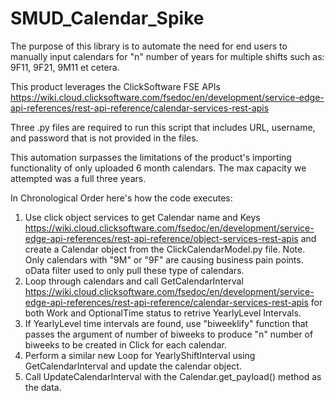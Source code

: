 # SMUD_Calendar_Spike
The purpose of this library is to automate the need for end users to manually
input calendars for "n" number of years for multiple shifts such as: 9F11, 9F21, 9M11 et cetera.

This product leverages the ClickSoftware FSE APIs
https://wiki.cloud.clicksoftware.com/fsedoc/en/development/service-edge-api-references/rest-api-reference/calendar-services-rest-apis

Three .py files are required to run this script that includes URL, username, and password that is not provided in the files. 

This automation surpasses the limitations of the product's importing functionality of only uploaded 6 month calendars. The max capacity we attempted was a full three years.

In Chronological Order here's how the code executes:
1. Use click object services to get Calendar name and Keys https://wiki.cloud.clicksoftware.com/fsedoc/en/development/service-edge-api-references/rest-api-reference/object-services-rest-apis and create a Calendar object from the ClickCalendarModel.py file.
Note. Only calendars with "9M" or "9F" are causing business pain points. oData filter used to only pull these type of calendars. 
2. Loop through calendars and call GetCalendarInterval https://wiki.cloud.clicksoftware.com/fsedoc/en/development/service-edge-api-references/rest-api-reference/calendar-services-rest-apis for both Work and OptionalTime status to retrive YearlyLevel Intervals.
3. If YearlyLevel time intervals are found, use "biweeklify" function that passes the argument of number of biweeks to produce "n" number of biweeks to be created in Click for each calendar. 
4. Perform a similar new Loop for YearlyShiftInterval using GetCalendarInterval and update the calendar object.
5. Call UpdateCalendarInterval with the Calendar.get_payload() method as the data.
